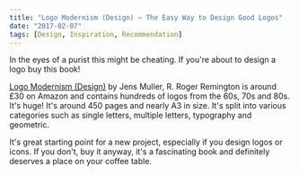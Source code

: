 ```yaml
---
title: "Logo Modernism (Design) — The Easy Way to Design Good Logos"
date: "2017-02-07"
tags: [Design, Inspiration, Recommendation]
---
```


In the eyes of a purist this might be cheating. If you're about to design a logo buy this book!

[Logo Modernism (Design)](https://www.amazon.co.uk/Logo-Modernism-Design-Jens-Muller/dp/3836545306/ref=sr_1_1?ie=UTF8&qid=1486456531&sr=8-1&keywords=logo+modernism) by Jens Muller, R. Roger Remington is around £30 on Amazon and contains hundreds of logos from the 60s, 70s and 80s. It's huge! It's around 450 pages and nearly A3 in size. It's split into various categories such as single letters, multiple letters, typography and geometric.

It's great starting point for a new project, especially if you design logos or icons. If you don't, buy it anyway, it's a fascinating book and definitely deserves a place on your coffee table.
